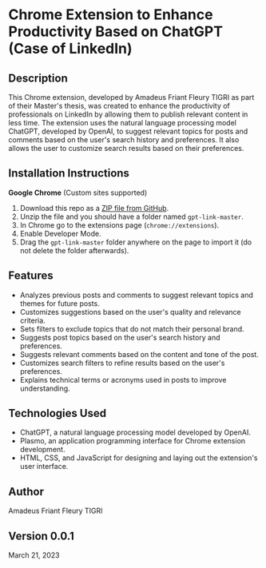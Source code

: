 # Chrome Extension to Enhance Productivity Based on ChatGPT (Case of LinkedIn)

## Description

This Chrome extension, developed by Amadeus Friant Fleury TIGRI as part of their Master's thesis, was created to enhance the productivity of professionals on LinkedIn by allowing them to publish relevant content in less time. The extension uses the natural language processing model ChatGPT, developed by OpenAI, to suggest relevant topics for posts and comments based on the user's search history and preferences. It also allows the user to customize search results based on their preferences.

## Installation Instructions
**Google Chrome** (Custom sites supported)
1. Download this repo as a [ZIP file from GitHub](https://github.com/Floriani-Sharp/gpt-link/archive/refs/heads/main.zip).
1. Unzip the file and you should have a folder named `gpt-link-master`.
1. In Chrome go to the extensions page (`chrome://extensions`).
1. Enable Developer Mode.
1. Drag the `gpt-link-master` folder anywhere on the page to import it (do not delete the folder afterwards).
## Features

- Analyzes previous posts and comments to suggest relevant topics and themes for future posts.
- Customizes suggestions based on the user's quality and relevance criteria.
- Sets filters to exclude topics that do not match their personal brand.
- Suggests post topics based on the user's search history and preferences.
- Suggests relevant comments based on the content and tone of the post.
- Customizes search filters to refine results based on the user's preferences.
- Explains technical terms or acronyms used in posts to improve understanding.

## Technologies Used

- ChatGPT, a natural language processing model developed by OpenAI.
- Plasmo, an application programming interface for Chrome extension development.
- HTML, CSS, and JavaScript for designing and laying out the extension's user interface.

## Author

Amadeus Friant Fleury TIGRI

## Version 0.0.1

March 21, 2023